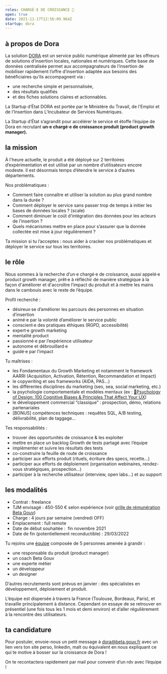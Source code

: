 ```yaml
---
roles: CHARGÉ·E DE CROISSANCE 🌱
open: true
date: 2021-11-17T12:56:09.964Z
startup: dora
---
```

## à propos de Dora

La solution [DORA](https://dora.fabrique.social.gouv.fr/) est un service public numérique alimenté par les offreurs de solutions d’insertion locales, nationales et numériques. Cette base de données centralisée permet aux accompagnateurs de l’insertion de mobiliser rapidement l’offre d’insertion adaptée aux besoins des bénéficiaires qu’ils accompagnent via :

* une recherche simple et personnalisée,
* des résultats qualifiés
* et des fiches solutions claires et actionnables.



La Startup d’État DORA est portée par le Ministère du Travail, de l'Emploi et de l'Insertion dans L'Incubateur de Services Numériques. 

La Startup d’État s’agrandit pour accélérer le service et étoffe l’équipe de Dora en recrutant **un·e chargé·e de croissance produit (product growth manager).**

## la mission

À l'heure actuelle, le produit a été déployé sur 2 territoires d’expérimentation et est utilisé par un nombre d’utilisateurs encore modeste. Il est désormais temps d’étendre le service à d’autres départements.



Nos problématiques : 

* Comment faire connaître et utiliser la solution au plus grand nombre dans la durée ?
* Comment déployer le service sans passer trop de temps à initier les bases de données locales ? (scale)
* Comment diminuer le coût d’intégration des données pour les acteurs de l’insertion ?
* Quels mécanismes mettre en place pour s’assurer que la donnée collectée est mise à jour régulièrement ?

Ta mission si tu l’acceptes : nous aider à cracker nos problématiques et déployer le service sur tous les territoires.

## le rôle

Nous sommes à la recherche d’un·e chargé·e de croissance, aussi appelé·e product growth manager, prêt·e à réfléchir de manière stratégique à la façon d'améliorer et d'accroître l’impact du produit et à mettre les mains dans le cambouis avec le reste de l’équipe.



Profil recherché :

* désireux·se d’améliorer les parcours des personnes en situation d’insertion
* animé·e par la volonté d’améliorer le service public
* conscient·e des pratiques éthiques (RGPD, accessibilité)
* expert·e growth marketing
* mentalité product
* passionné·e par l’expérience utilisateur
* autonome et débrouillard·e 
* guidé·e par l’impact



Tu maîtrises : 

* les Fondamentaux du Growth Marketing et notamment le framework AARRI (Acquisition, Activation, Rétention, Recommandation et Impact)
* le copywriting et ses frameworks (AIDA, PAS…)
* les différentes disciplines du marketing (seo, sea, social marketing, etc.)
* la psychologie comportementale et modèles mentaux (ex : [🧠Psychology of Design: 100 Cognitive Biases & Principles That Affect Your UX](https://growth.design/psychology))
* le développement commercial “classique” : prospection, démo, relations partenariales
* \[BONUS] compétences techniques : requêtes SQL, A/B testing, délivrabilité, plan de taggage...



Tes responsabilités : 

* trouver des opportunités de croissance & les exploiter
* mettre en place un backlog Growth de tests partagé avec l’équipe
* implémenter et suivre les résultats des tests
* co-construire la feuille de route de croissance
* participer aux efforts produit (rituels, écriture des specs, recette…) 
* participer aux efforts de déploiement (organisation webinaires, rendez-vous stratégiques, prospection…)
* participer à la recherche utilisateur (interview, open labs...) et au support

## les modalités

* Contrat : freelance
* TJM envisagé : 450-550 € selon expérience (voir [grille de rémunération Beta Gouv](https://doc.incubateur.net/communaute/travailler-a-beta-gouv/recrutement/les-differents-statuts/independants-freelances/remuneration))
* Charge : 4 jours par semaine (vendredi OFF)
* Emplacement : full remote
* Date de début souhaitée :  fin novembre 2021
* Date de fin (potentiellement reconductible) : 29/03/2022

Tu rejoins une [équipe](https://beta.gouv.fr/startups/dora.html) composée de 5 personnes amenée à grandir : 

* une responsable du produit (product manager)
* un coach Beta Gouv
* une experte métier
* un développeur
* un designer

D’autres recrutements sont prévus en janvier : des spécialistes en développement, déploiement et produit.

L’équipe est dispersée à travers la France (Toulouse, Bordeaux, Paris), et travaille principalement à distance. Cependant on essaye de se retrouver en présentiel (une fois tous les 1 mois et demi environ) et d’aller régulièrement à la rencontre des utilisateurs.



## ta candidature

Pour postuler, envoie-nous un petit message à [dora@beta.gouv.fr](mailto:dora@beta.gouv.fr) avec un lien vers ton site perso, linkedin, malt ou équivalent en nous expliquant ce qui te motive à bosser sur la croissance de Dora ! 

On te recontactera rapidement par mail pour convenir d’un rdv avec l’équipe !